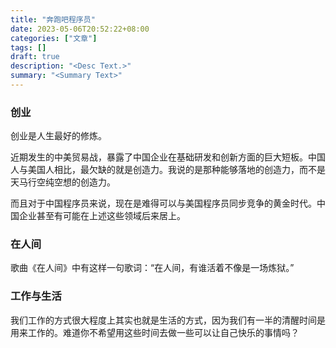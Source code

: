 ```yaml
---
title: "奔跑吧程序员"
date: 2023-05-06T20:52:22+08:00
categories: ["文章"]
tags: []
draft: true
description: "<Desc Text.>"
summary: "<Summary Text>"
---
```


### 创业

创业是人生最好的修炼。

近期发生的中美贸易战，暴露了中国企业在基础研发和创新方面的巨大短板。中国人与美国人相比，最欠缺的就是创造力。我说的是那种能够落地的创造力，而不是天马行空纯空想的创造力。

而且对于中国程序员来说，现在是难得可以与美国程序员同步竞争的黄金时代。中国企业甚至有可能在上述这些领域后来居上。

### 在人间

歌曲《在人间》中有这样一句歌词：“在人间，有谁活着不像是一场炼狱。”

### 工作与生活

我们工作的方式很大程度上其实也就是生活的方式，因为我们有一半的清醒时间是用来工作的。难道你不希望用这些时间去做一些可以让自己快乐的事情吗？
